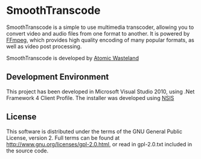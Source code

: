 SmoothTranscode
===============

SmoothTranscode is a simple to use multimedia transcoder, allowing you to convert video and audio files from one format to another. It is powered by [FFmpeg](http://www.ffmpeg.org/), which provides high quality encoding of many popular formats, as well as video post processing.

SmoothTranscode is developed by [Atomic Wasteland](http://www.atomicwasteland.co.uk/)


Development Environment
-----------------------
This project has been developed in Microsoft Visual Studio 2010, using .Net Framework 4 Client Profile. The installer was developed using [NSIS](http://nsis.sourceforge.net/)


License
-------
This software is distributed under the terms of the GNU General Public License, version 2. Full terms can be found at http://www.gnu.org/licenses/gpl-2.0.html, or read in gpl-2.0.txt included in the source code.